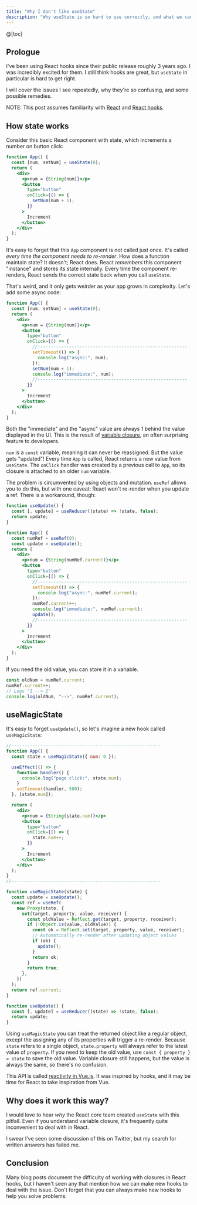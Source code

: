 ```yaml
---
title: "Why I don't like useState"
description: "Why useState is so hard to use correctly, and what we can do about it"
---
```


@[toc]

## Prologue

I've been using React hooks since their public release roughly 3 years ago. I was incredibly excited for them. I still think hooks are great, but `useState` in particular is hard to get right.

I will cover the issues I see repeatedly, why they're so confusing, and some possible remedies.

NOTE: This post assumes familiarity with [React](https://reactjs.org/docs/getting-started.html) and [React hooks](https://reactjs.org/docs/hooks-intro.html).

## How state works

Consider this basic React component with state, which increments a number on button click:

```jsx
function App() {
  const [num, setNum] = useState(0);
  return (
    <div>
      <p>num = {String(num)}</p>
      <button
        type="button"
        onClick={() => {
          setNum(num + 1);
        }}
      >
        Increment
      </button>
    </div>
  );
}
```

It's easy to forget that this `App` component is not called just once. It's called _every time the component needs to re-render_. How does a function maintain state? It doesn't; React does. React _remembers_ this component "instance" and stores its state internally. Every time the component re-renders, React sends the correct state back when you call `useState`.

That's weird, and it only gets weirder as your app grows in complexity. Let's add some async code:

```jsx
function App() {
  const [num, setNum] = useState(0);
  return (
    <div>
      <p>num = {String(num)}</p>
      <button
        type="button"
        onClick={() => {
          //---------------------------------------------------------
          setTimeout(() => {
            console.log("async:", num);
          });
          setNum(num + 1);
          console.log("immediate:", num);
          //---------------------------------------------------------
        }}
      >
        Increment
      </button>
    </div>
  );
}
```

Both the "immediate" and the "async" value are always 1 behind the value displayed in the UI. This is the result of [variable closure](https://developer.mozilla.org/en-US/docs/Web/JavaScript/Closures), an often surprising feature to developers.

`num` is a `const` variable, meaning it can never be reassigned. But the value gets "updated"! Every time `App` is called, React returns a new value from `useState`. The `onClick` handler was created by a previous call to `App`, so its closure is attached to an older `num` variable.

The problem is circumvented by using objects and mutation. `useRef` allows you to do this, but with one caveat: React won't re-render when you update a ref. There is a workaround, though:

```jsx
function useUpdate() {
  const [, update] = useReducer((state) => !state, false);
  return update;
}

function App() {
  const numRef = useRef(0);
  const update = useUpdate();
  return (
    <div>
      <p>num = {String(numRef.current)}</p>
      <button
        type="button"
        onClick={() => {
          //---------------------------------------------------------
          setTimeout(() => {
            console.log("async:", numRef.current);
          });
          numRef.current++;
          console.log("immediate:", numRef.current);
          update();
          //---------------------------------------------------------
        }}
      >
        Increment
      </button>
    </div>
  );
}
```

If you need the old value, you can store it in a variable.

```js
const oldNum = numRef.current;
numRef.current++;
// Logs "1 --> 2"
console.log(oldNum, "-->", numRef.current);
```

## useMagicState

It's easy to forget `useUpdate()`, so let's imagine a new hook called `useMagicState`:

```jsx
//---------------------------------------------------------
function App() {
  const state = useMagicState({ num: 0 });

  useEffect(() => {
    function handler() {
      console.log("page click:", state.num);
    }
    setTimeout(handler, 500);
  }, [state.num]);

  return (
    <div>
      <p>num = {String(state.num)}</p>
      <button
        type="button"
        onClick={() => {
          state.num++;
        }}
      >
        Increment
      </button>
    </div>
  );
}
//---------------------------------------------------------

function useMagicState(state) {
  const update = useUpdate();
  const ref = useRef(
    new Proxy(state, {
      set(target, property, value, receiver) {
        const oldValue = Reflect.get(target, property, receiver);
        if (!Object.is(value, oldValue)) {
          const ok = Reflect.set(target, property, value, receiver);
          // Automatically re-render after updating object values
          if (ok) {
            update();
          }
          return ok;
        }
        return true;
      },
    })
  );
  return ref.current;
}

function useUpdate() {
  const [, update] = useReducer((state) => !state, false);
  return update;
}
```

Using `useMagicState` you can treat the returned object like a regular object, except the assigning any of its properties will trigger a re-render. Because `state` refers to a single object, `state.property` will always refer to the latest value of `property`. If you need to keep the old value, use `const { property } = state` to save the old value. Variable closure still happens, but the value is always the same, so there's no confusion.

This API is called [reactivity in Vue.js](https://v3.vuejs.org/guide/reactivity.html#what-is-reactivity). It was inspired by hooks, and it may be time for React to take inspiration from Vue.

## Why does it work this way?

I would love to hear _why_ the React core team created `useState` with this pitfall. Even if you understand variable closure, it's frequently quite inconvenient to deal with in React.

I swear I've seen some discussion of this on Twitter, but my search for written answers has failed me.

## Conclusion

Many blog posts document the difficulty of working with closures in React hooks, but I haven't seen any that mention how we can make new hooks to deal with the issue. Don't forget that you can always make new hooks to help you solve problems.
